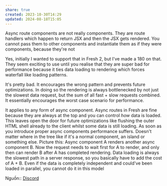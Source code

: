 ```yaml
---
share: true
created: 2023-10-30T14:29
updated: 2024-08-18T15:05
---
```

Async route components are not really components. They are route handlers which happen to return JSX and then the JSX gets rendered. You cannot pass them to other components and instantiate them as if they were components, because they're not

Yes, initially I wanted to support that in Fresh 2, but I've made a 180 on that. They seem exciting to use until you realise that they are super bad for performance because it ties data loading to rendering which forces waterfall like loading patterns.

It's pretty bad. It encourages the wrong pattern and prevents future optimizations. In doing so the rendering is always bottlenecked by not just the slowest data request, but the sum of all fast + slow requests combined. It essentially encourages the worst case scenario for performance.

It applies to any form of async component. Async routes in Fresh are fine because they are always at the top and you can control _how_ data is loaded. This leaves open the door for future optimizations like flushing the outer HTML shell already to the client whilst some data is still loading. As soon as you introduce proper async components performance suffers. Doesn't matter where in the tree like if it's a normal component, an island or something else. Picture this: Async component A renders another async component B. Now the request needs to wait first for A to render, and only then can render B after A has completed rendering. Data loading is always the slowest path in a server response, so you basically have to add the cost of A + B. Even if the data is completely independent and could've been loaded in parallel, you cannot do it in this model

Nguồn:: [Discord](https://discord.com/channels/684898665143206084/991511118524715139/1233183397384294510)